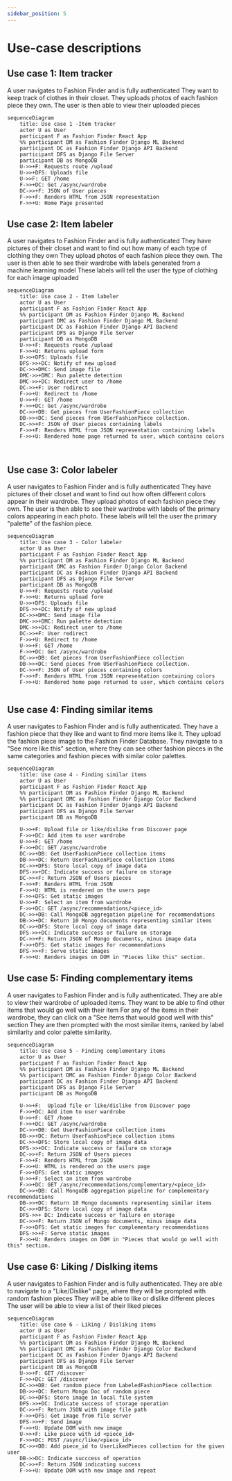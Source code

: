 ```yaml
---
sidebar_position: 5
---
```


# Use-case descriptions

## Use case 1: Item tracker  

A user navigates to Fashion Finder and is fully authenticated
They want to keep track of clothes in their closet.
They uploads photos of each fashion piece they own.
The user is then able to view their uploaded pieces
```mermaid
sequenceDiagram
    title: Use case 1 -Item tracker
    actor U as User
    participant F as Fashion Finder React App
    %% participant DM as Fashion Finder Django ML Backend
    participant DC as Fashion Finder Django API Backend
    participant DFS as Django File Server
    participant DB as MongoDB
    U->>+F: Requests route /upload
    U->>+DFS: Uploads file
    U->>F: GET /home
    F->>+DC: Get /async/wardrobe
    DC->>+F: JSON of User pieces
    F->>+F: Renders HTML from JSON representation 
    F->>+U: Home Page presented
```
## Use case 2: Item labeler

A user navigates to Fashion Finder and is fully authenticated
They have pictures of their closet and want to find out how many of each type of clothing they own
They upload photos of each fashion piece they own.
The user is then able to see their wardrobe with labels generated from a machine learning model
These labels will tell the user the type of clothing for each image uploaded 

```mermaid
sequenceDiagram
    title: Use case 2 - Item labeler
    actor U as User
    participant F as Fashion Finder React App
    %% participant DM as Fashion Finder Django ML Backend
    participant DMC as Fashion Finder Django ML Backend
    participant DC as Fashion Finder Django API Backend
    participant DFS as Django File Server
    participant DB as MongoDB
    U->>+F: Requests route /upload
    F->>+U: Returns upload form
    U->>+DFS: Uploads file
    DFS->>+DC: Notify of new upload
    DC->>+DMC: Send image file
    DMC->>+DMC: Run palette detection
    DMC->>+DC: Redirect user to /home
    DC->>+F: User redirect
    F->>+U: Redirect to /home
    U->>+F: GET /home
    F->>+DC: Get /async/wardrobe
    DC->>+DB: Get pieces from UserFashionPiece collection
    DB->>+DC: Send pieces from USerFashionPiece collection.
    DC->>+F: JSON of User pieces containing labels
    F->>+F: Renders HTML from JSON representation containing labels
    F->>+U: Rendered home page returned to user, which contains colors



```
## Use case 3: Color labeler

A user navigates to Fashion Finder and is fully authenticated
They have pictures of their closet and want to find out how often different colors appear in their wardrobe.
They upload photos of each fashion piece they own.
The user is then able to see their wardrobe with labels of the primary colors appearing in each photo.
These labels will tell the user the primary "palette" of the fashion piece.
```mermaid
sequenceDiagram
    title: Use case 3 - Color labeler
    actor U as User
    participant F as Fashion Finder React App
    %% participant DM as Fashion Finder Django ML Backend
    participant DMC as Fashion Finder Django Color Backend
    participant DC as Fashion Finder Django API Backend
    participant DFS as Django File Server
    participant DB as MongoDB
    U->>+F: Requests route /upload
    F->>+U: Returns upload form
    U->>+DFS: Uploads file
    DFS->>+DC: Notify of new upload
    DC->>+DMC: Send image file
    DMC->>+DMC: Run palette detection
    DMC->>+DC: Redirect user to /home
    DC->>+F: User redirect
    F->>+U: Redirect to /home
    U->>+F: GET /home
    F->>+DC: Get /async/wardrobe
    DC->>+DB: Get pieces from UserFashionPiece collection
    DB->>+DC: Send pieces from USerFashionPiece collection.
    DC->>+F: JSON of User pieces containing colors
    F->>+F: Renders HTML from JSON representation containing colors
    F->>+U: Rendered home page returned to user, which contains colors


```


## Use case 4: Finding similar items
A user navigates to Fashion Finder and is fully authenticated.
They have a fashion piece that they like and want to find more items like it.
They upload the fashion piece image to the Fashion Finder Database.
They navigate to a "See more like this" section, where they can see other fashion pieces in the same categories and fashion pieces with similar color palettes. 
```mermaid
sequenceDiagram
    title: Use case 4 - Finding similar items
    actor U as User
    participant F as Fashion Finder React App
    %% participant DM as Fashion Finder Django ML Backend
    %% participant DMC as Fashion Finder Django Color Backend
    participant DC as Fashion Finder Django API Backend
    participant DFS as Django File Server
    participant DB as MongoDB

    U->>+F: Upload file or like/dislike from Discover page
    F->>+DC: Add item to user wardrobe
    U->>+F: GET /home
    F->>+DC: GET /async/wardrobe
    DC->>+DB: Get UserFashionPiece collection items
    DB->>+DC: Return UserFashionPiece collection items
    DC->>+DFS: Store local copy of image data
    DFS->>+DC: Indicate success or failure on storage 
    DC->>+F: Return JSON of Users pieces
    F->>+F: Renders HTML from JSON
    F->>+U: HTML is rendered on the users page
    F->>+DFS: Get static images
    U->>+F: Select an item from wardrobe
    F->>+DC: GET /async/recommendations/<piece_id>
    DC->>+DB: Call MongoDB aggregation pipeline for recommendations
    DB->>+DC: Return 10 Mongo documents representing similar items
    DC->>+DFS: Store local copy of image data
    DFS->>+DC: Indicate success or failure on storage
    DC->>+F: Return JSON of Mongo documents, minus image data
    F->>+DFS: Get static images for recommendations
    DFS->>+F: Serve static images
    F->>+U: Renders images on DOM in "Pieces like this" section.
```
## Use case 5: Finding complementary items
A user navigates to Fashion Finder and is fully authenticated.
They are able to view their wardrobe of uploaded items.
They want to be able to find other items that would go well with their item
For any of the items in their wardrobe, they can click on a "See items that would good well with this" section
They are then prompted with the most similar items, ranked by label similarity and color palette similarity. 
```mermaid
sequenceDiagram
    title: Use case 5 - Finding complementary items
    actor U as User
    participant F as Fashion Finder React App
    %% participant DM as Fashion Finder Django ML Backend
    %% participant DMC as Fashion Finder Django Color Backend
    participant DC as Fashion Finder Django API Backend
    participant DFS as Django File Server
    participant DB as MongoDB

    U->>+F:  Upload file or like/dislike from Discover page
    F->>+DC: Add item to user wardrobe
    U->>+F: GET /home
    F->>+DC: GET /async/wardrobe
    DC->>+DB: Get UserFashionPiece collection items
    DB->>+DC: Return UserFashionPiece collection items
    DC->>+DFS: Store local copy of image data
    DFS->>+DC: Indicate success or failure on storage 
    DC->>+F: Return JSON of Users pieces
    F->>+F: Renders HTML from JSON
    F->>+U: HTML is rendered on the users page
    F->>+DFS: Get static images
    U->>+F: Select an item from wardrobe
    F->>+DC: GET /async/recommendations/complementary/<piece_id>
    DC->>+DB: Call MongoDB aggregation pipeline for complementary recommendations
    DB->>+DC: Return 10 Mongo documents representing similar items
    DC->>+DFS: Store local copy of image data
    DFS->>+ DC: Indicate success or failure on storage
    DC->>+F: Return JSON of Mongo documents, minus image data
    F->>+DFS: Get static images for complementary recommendations
    DFS->>+F: Serve static images
    F->>+U: Renders images on DOM in "Pieces that would go well with this" section.

```
## Use case 6: Liking / Dislking items  
A user navigates to Fashion Finder and is fully authenticated.
They are able to navigate to a "Like/Dislike" page, where they will be prompted with random fashion pieces
They will be able to like or dislike different pieces
The user will be able to view a list of their liked pieces

```mermaid
sequenceDiagram
    title: Use case 6 - Liking / Disliking items
    actor U as User
    participant F as Fashion Finder React App
    %% participant DM as Fashion Finder Django ML Backend
    %% participant DMC as Fashion Finder Django Color Backend
    participant DC as Fashion Finder Django API Backend
    participant DFS as Django File Server
    participant DB as MongoDB
    U->>+F: GET /discover
    F->>+DC: GET /discover
    DC->>+DB: Get random piece from LabeledFashionPiece collection
    DB->>+DC: Return Mongo Doc of random piece
    DC->>+DFS: Store image in local file system
    DFS->>+DC: Indicate success of storage operation
    DC->>+F: Return JSON with image file path
    F->>+DFS: Get image from file server
    DFS->>+F: Send image
    F->>+U: Update DOM with new image
    U->>+F: Like piece with id <piece_id>
    F->>+DC: POST /async/like/<piece_id>
    DC->>+DB: Add piece_id to UserLikedPieces collection for the given user
    DB->>DC: Indicate succcess of operation 
    DC->>+F: Return JSON indicating success
    F->>+U: Update DOM with new image and repeat 
```
